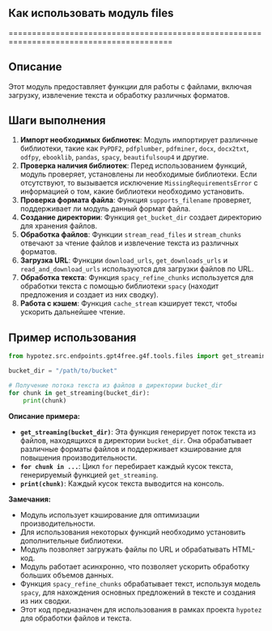 ## Как использовать модуль files
=========================================================================================

Описание
-------------------------
Этот модуль предоставляет функции для работы с файлами, включая загрузку, извлечение текста и обработку различных форматов. 

Шаги выполнения
-------------------------
1. **Импорт необходимых библиотек**: Модуль импортирует различные библиотеки, такие как `PyPDF2`, `pdfplumber`, `pdfminer`, `docx`, `docx2txt`, `odfpy`, `ebooklib`, `pandas`, `spacy`, `beautifulsoup4` и другие.
2. **Проверка наличия библиотек**:  Перед использованием функций, модуль проверяет, установлены ли необходимые библиотеки. Если отсутствуют, то вызывается исключение `MissingRequirementsError` с информацией о том, какие библиотеки необходимо установить.
3. **Проверка формата файла**: Функция `supports_filename` проверяет, поддерживает ли модуль данный формат файла. 
4. **Создание директории**: Функция `get_bucket_dir` создает директорию для хранения файлов.
5. **Обработка файлов**: Функции `stream_read_files` и `stream_chunks` отвечают за чтение файлов и извлечение текста из различных форматов.
6. **Загрузка URL**: Функции `download_urls`, `get_downloads_urls` и `read_and_download_urls` используются для загрузки файлов по URL.
7. **Обработка текста**: Функция `spacy_refine_chunks` используется для обработки текста с помощью библиотеки `spacy` (находит предложения и создает из них сводку).
8. **Работа с кэшем**: Функция `cache_stream` кэширует текст, чтобы ускорить дальнейшее чтение.

Пример использования
-------------------------

```python
from hypotez.src.endpoints.gpt4free.g4f.tools.files import get_streaming

bucket_dir = "/path/to/bucket"

# Получение потока текста из файлов в директории bucket_dir
for chunk in get_streaming(bucket_dir):
    print(chunk)
```

**Описание примера:**

- **`get_streaming(bucket_dir)`**: Эта функция генерирует поток текста из файлов, находящихся в директории `bucket_dir`. Она обрабатывает различные форматы файлов и  поддерживает кэширование для повышения производительности.
- **`for chunk in ...`**:  Цикл `for` перебирает каждый кусок текста, генерируемый функцией `get_streaming`.
- **`print(chunk)`**: Каждый кусок текста выводится на консоль.

**Замечания:**

- Модуль использует кэширование для оптимизации производительности.
-  Для использования некоторых функций необходимо установить дополнительные библиотеки.  
- Модуль позволяет загружать файлы по URL и обрабатывать HTML-код.
- Модуль работает асинхронно, что позволяет ускорить обработку больших объемов данных.
-  Функция `spacy_refine_chunks` обрабатывает текст, используя модель `spacy`,  для нахождения основных предложений в тексте и создания из них сводки.
-  Этот код предназначен для использования в рамках проекта `hypotez` для обработки файлов и текста.
